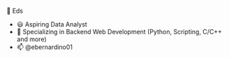 👋 Eds
- 😃 Aspiring Data Analyst
- 👀 Specializing in Backend Web Development (Python, Scripting, C/C++ and more)
- 📫 @ebernardino01

<!---
ebernardino01/ebernardino01 is a ✨ special ✨ repository because its `README.md` (this file) appears on your GitHub profile.
You can click the Preview link to take a look at your changes.
--->
